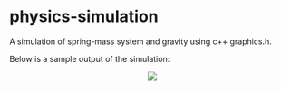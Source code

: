 # physics-simulation
A simulation of spring-mass system and gravity using c++ graphics.h.


Below is a sample output of the simulation:


<p align="center">
<img src="https://user-images.githubusercontent.com/47944007/117503375-1b207800-af96-11eb-80c8-ea809ca0056e.png">
</p>

